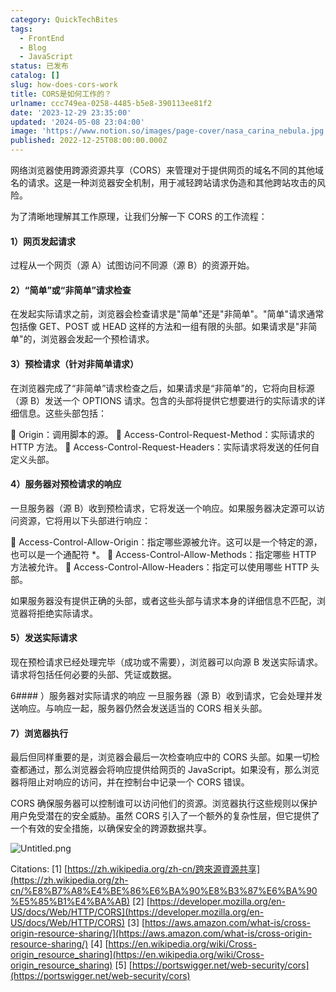 ```yaml
---
category: QuickTechBites
tags:
  - FrontEnd
  - Blog
  - JavaScript
status: 已发布
catalog: []
slug: how-does-cors-work
title: CORS是如何工作的？
urlname: ccc749ea-0258-4485-b5e8-390113ee81f2
date: '2023-12-29 23:35:00'
updated: '2024-05-08 23:04:00'
image: 'https://www.notion.so/images/page-cover/nasa_carina_nebula.jpg'
published: 2022-12-25T08:00:00.000Z
---
```


网络浏览器使用跨源资源共享（CORS）来管理对于提供网页的域名不同的其他域名的请求。这是一种浏览器安全机制，用于减轻跨站请求伪造和其他跨站攻击的风险。


为了清晰地理解其工作原理，让我们分解一下 CORS 的工作流程：


#### 1）网页发起请求
过程从一个网页（源 A）试图访问不同源（源 B）的资源开始。


#### 2）“简单”或“非简单”请求检查
在发起实际请求之前，浏览器会检查请求是"简单"还是"非简单"。"简单"请求通常包括像 GET、POST 或 HEAD 这样的方法和一组有限的头部。如果请求是"非简单"的，浏览器会发起一个预检请求。


#### 3）预检请求（针对非简单请求）
在浏览器完成了“非简单”请求检查之后，如果请求是“非简单”的，它将向目标源（源 B）发送一个 OPTIONS 请求。包含的头部将提供它想要进行的实际请求的详细信息。这些头部包括：


🔸 Origin：调用脚本的源。
🔸 Access-Control-Request-Method：实际请求的 HTTP 方法。
🔸 Access-Control-Request-Headers：实际请求将发送的任何自定义头部。


#### 4）服务器对预检请求的响应
一旦服务器（源 B）收到预检请求，它将发送一个响应。如果服务器决定源可以访问资源，它将用以下头部进行响应：


🔹 Access-Control-Allow-Origin：指定哪些源被允许。这可以是一个特定的源，也可以是一个通配符 *。
🔹 Access-Control-Allow-Methods：指定哪些 HTTP 方法被允许。
🔹 Access-Control-Allow-Headers：指定可以使用哪些 HTTP 头部。


如果服务器没有提供正确的头部，或者这些头部与请求本身的详细信息不匹配，浏览器将拒绝实际请求。


#### 5）发送实际请求
现在预检请求已经处理完毕（成功或不需要），浏览器可以向源 B 发送实际请求。请求将包括任何必要的头部、凭证或数据。


6#### ）服务器对实际请求的响应
一旦服务器（源 B）收到请求，它会处理并发送响应。与响应一起，服务器仍然会发送适当的 CORS 相关头部。


#### 7）浏览器执行
最后但同样重要的是，浏览器会最后一次检查响应中的 CORS 头部。如果一切检查都通过，那么浏览器会将响应提供给网页的 JavaScript。如果没有，那么浏览器将阻止对响应的访问，并在控制台中记录一个 CORS 错误。


CORS 确保服务器可以控制谁可以访问他们的资源。浏览器执行这些规则以保护用户免受潜在的安全威胁。虽然 CORS 引入了一个额外的复杂性层，但它提供了一个有效的安全措施，以确保安全的跨源数据共享。


![Untitled.png](https://prod-files-secure.s3.us-west-2.amazonaws.com/5d24fe63-e567-4804-86f9-9fdc62e13082/b3deb140-f22b-4520-bcee-759301567801/Untitled.png?X-Amz-Algorithm=AWS4-HMAC-SHA256&X-Amz-Content-Sha256=UNSIGNED-PAYLOAD&X-Amz-Credential=ASIAZI2LB466TY4IWGWQ%2F20250312%2Fus-west-2%2Fs3%2Faws4_request&X-Amz-Date=20250312T213452Z&X-Amz-Expires=3600&X-Amz-Security-Token=IQoJb3JpZ2luX2VjEH0aCXVzLXdlc3QtMiJHMEUCIQDgFoZliV%2BKxgtL%2BUbU3kUaJuF2D9oZPTQwlCdM%2F98caAIgaLcgXpCb9QzXP1oyyEOZRQA%2FjBWrPObvmJjXVeBtvDIqiAQIxv%2F%2F%2F%2F%2F%2F%2F%2F%2F%2FARAAGgw2Mzc0MjMxODM4MDUiDHB0thWPPKSh%2FCsx1ircA4gtfYSqLLgpfbLMFbL440WDz%2BrYN%2Fj01xBA0QgwXx1tuKsWRXouaCk77TeXSmHbF%2FAMrd1t4Kw1wDpGixsVVtbHyGIWb1KGj9k4XvuklbwHROC7R3ASkiU8HpWCySBrJ193Oh0aAVEJB3Rps8TbpOgIkxrrUlsCpi%2B3c1q6NVRmMwJymu75mR74PdsQtYcFKtSFvgtbz3V%2F7Gwu1j1%2FUmde%2B0NQU%2BPazetkog3uQWxDbd4x%2FvZfWgvmf10KEuZ4%2FHchM5fCUAlQI2PkZWwflBSsOxGQd9y04ijVvKAK8%2BgJcqfgdpEUA84KQXUKASit6X%2B52l9XR88j5x%2Bh8Cm9xHgzLW82eKowoJPStQDWFxoHj4BkpG8O0FbhQIwqwdLDzTNNTzoTe%2FFOtXsIpO6gmRWRLxSYUR9GUw2mfX%2BQ4KnhIceL8t1ecD789r4auXqzz7WoIYS8Jo7BPduWCjQti22yrk3wq0nuWGG8hUxOzIEGazF09iLObZ52WbNIYA%2B5olZTh4%2FeXB7L39iA02o2PG8QSI9AhX9UszRWeFGF3h2mrlWNOgC%2B%2FXNhGqoVnGZUHBApiJo9bMo5Eu2Cls1lq%2FXNiextfceHmy5%2BX0hlHyJbzco5r%2FMRV0FKy5mSMOXjx74GOqUBeG85GWJE%2BE%2BFnM8wcSWBbj4pmOwPFEgPSdlCYziz%2BbHHpx0ccVOecV1jymYNyluDlAktJL55GgNLn7zvr9SArJtt3uDBPAiAW3Ffwk3Msvw3tRL2LBhKkXMZ8pBS%2FFjuZoblmYx5JEEbqL8ZPdJ69M04Z7b61jazDeKG%2BxwYR6A%2B4%2FZBlNRuiOD8ScjMBoWXmmUXI4puTu2fpUaQjlYinAe5E10Z&X-Amz-Signature=2e5e324492eac23077d9e7fa685c39a11b1d371e84149c070c4c88665f5d1fb4&X-Amz-SignedHeaders=host&x-id=GetObject)


Citations:
[1] [https://zh.wikipedia.org/zh-cn/跨來源資源共享](https://zh.wikipedia.org/zh-cn/%E8%B7%A8%E4%BE%86%E6%BA%90%E8%B3%87%E6%BA%90%E5%85%B1%E4%BA%AB)
[2] [https://developer.mozilla.org/en-US/docs/Web/HTTP/CORS](https://developer.mozilla.org/en-US/docs/Web/HTTP/CORS)
[3] [https://aws.amazon.com/what-is/cross-origin-resource-sharing/](https://aws.amazon.com/what-is/cross-origin-resource-sharing/)
[4] [https://en.wikipedia.org/wiki/Cross-origin_resource_sharing](https://en.wikipedia.org/wiki/Cross-origin_resource_sharing)
[5] [https://portswigger.net/web-security/cors](https://portswigger.net/web-security/cors)


